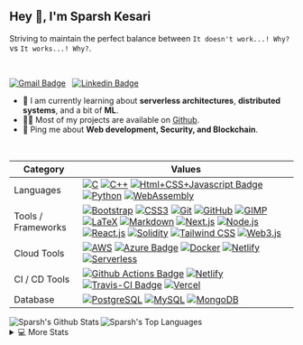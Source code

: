 <h2>Hey 👋, I'm Sparsh Kesari</h2>

Striving to maintain the perfect balance between `It doesn't work...! Why?` vs `It works...! Why?`.

<br />

 [![Gmail Badge](https://img.shields.io/badge/-Sparsh%20Kesari-e54448?style=flat&logo=Gmail&logoColor=white)](mailto:sparshkesari98@gmail.com) &nbsp; [![Linkedin Badge](https://img.shields.io/badge/-Sparsh%20Kesari-blue?style=flat&logo=Linkedin&logoColor=white)](https://www.linkedin.com/in/sparshk98/)

<ul>
<li>🧐 I am currently learning about <strong>serverless architectures</strong>, <strong>distributed systems</strong>, and a bit of <strong>ML</strong>.</li>
<li>👨‍💻 Most of my projects are available on <a href="https://github.com/SparshKesari">Github</a>.</li>
<!-- <li>📝 I regulary write articles on <a href="">my blog</a>.</li> -->
<li>💬 Ping me about <strong>Web development, Security, and Blockchain</strong>.</li>
<!-- <li>📙 Check out my <a href="">resume</a>.</li> -->
<!-- <li>Striving to maintain the perfect balance between `It doesn't work...! Why?` vs `It works...! Why?`.</li> -->
</ul>
<br/>

Category                 | Values
-------------------------|------
Languages         | [![C](https://img.shields.io/static/v1?style=flat&message=C&color=555555&logo=C&logoColor=A8B9CC&label=)]() [![C++](https://img.shields.io/static/v1?style=flat&message=C%2B%2B&color=00599C&logo=C%2B%2B&logoColor=FFFFFF&label=)]() [![Html+CSS+Javascript Badge](https://img.shields.io/badge/-JavaScript-F7DF1E?style=flat&logo=Javascript&logoColor=white)]() [![Python](https://img.shields.io/static/v1?style=flat&message=Python&color=3776AB&logo=Python&logoColor=FFFFFF&label=)]() [![WebAssembly](https://img.shields.io/static/v1?style=flat&message=WebAssembly&color=654FF0&logo=WebAssembly&logoColor=FFFFFF&label=)]()
Tools / Frameworks         | [![Bootstrap](https://img.shields.io/static/v1?flat&message=Bootstrap&color=7952B3&logo=Bootstrap&logoColor=FFFFFF&label=)]() [![CSS3](https://img.shields.io/static/v1?style=flat&message=CSS3&color=1572B6&logo=CSS3&logoColor=FFFFFF&label=)]() [![Git](https://img.shields.io/static/v1?style=flat&message=Git&color=F05032&logo=Git&logoColor=FFFFFF&label=)]() [![GitHub](https://img.shields.io/static/v1?style=flat&message=GitHub&color=181717&logo=GitHub&logoColor=FFFFFF&label=)]() [![GIMP](https://img.shields.io/static/v1?style=flat&message=GIMP&color=5C5543&logo=GIMP&logoColor=FFFFFF&label=)]()  [![LaTeX](https://img.shields.io/static/v1?style=flat&message=LaTeX&color=008080&logo=LaTeX&logoColor=FFFFFF&label=)]() [![Markdown](https://img.shields.io/static/v1?style=flat&message=Markdown&color=000000&logo=Markdown&logoColor=FFFFFF&label=)]() [![Next.js](https://img.shields.io/static/v1?style=flat&message=Next.js&color=000000&logo=Next.js&logoColor=FFFFFF&label=)]()  [![Node.js](https://img.shields.io/static/v1?flat&message=Node.js&color=339933&logo=Node.js&logoColor=FFFFFF&label=)]() [![React.js](https://img.shields.io/badge/-React.js-05CDDF?style=flat&logo=React&logoColor=white)]() [![Solidity](https://img.shields.io/static/v1?style=flat&message=Solidity&color=363636&logo=Solidity&logoColor=FFFFFF&label=)]() [![Tailwind CSS](https://img.shields.io/static/v1?style=flat&message=Tailwind+CSS&color=38B2AC&logo=Tailwind+CSS&logoColor=FFFFFF&label=)]() [![Web3.js](https://img.shields.io/static/v1?style=flat&message=Web3.js&color=121D33&logo=Blockchain.com&logoColor=FFFFFF&label=)]()
Cloud Tools				 |  [![AWS](https://img.shields.io/static/v1?style=flat&message=AWS&color=232F3E&logo=Amazon+AWS&logoColor=FFFFFF&label=)]() [![Azure Badge](https://img.shields.io/badge/-Azure-0089D6?style=flat&logo=Microsoft-Azure&logoColor=white)]() [![Docker](https://img.shields.io/static/v1?style=flat&message=Docker&color=2496ED&logo=Docker&logoColor=FFFFFF&label=)]() [![Netlify](https://img.shields.io/static/v1?style=flat&message=Netlify&color=222222&logo=Netlify&logoColor=00C7B7&label=)]() [![Serverless](https://img.shields.io/static/v1?style=flat&message=Serverless&color=FD5750&logo=Serverless&logoColor=FFFFFF&label=)]() 
CI / CD  Tools                | [![Github Actions Badge](https://img.shields.io/badge/-Github%20Actions-2088FF?style=flat&logo=Github-Actions&logoColor=white)]()  [![Netlify](https://img.shields.io/static/v1?style=flat&message=Netlify&color=222222&logo=Netlify&logoColor=00C7B7&label=)]() [![Travis-CI Badge](https://img.shields.io/badge/-Travis%20CI-3EAAAF?style=flat&logo=Travis-CI&logoColor=white)]() [![Vercel](https://img.shields.io/static/v1?style=flat&message=Vercel&color=000000&logo=Vercel&logoColor=FFFFFF&label=)]() 
Database               | [![PostgreSQL](https://img.shields.io/static/v1?style=flat&message=PostgreSQL&color=336791&logo=PostgreSQL&logoColor=FFFFFF&label=)]() [![MySQL](https://img.shields.io/static/v1?style=flat&message=MySQL&color=4479A1&logo=MySQL&logoColor=FFFFFF&label=)]() [![MongoDB](https://img.shields.io/static/v1?style=flat&message=MongoDB&color=47A248&logo=MongoDB&logoColor=FFFFFF&label=)]()


<img  align="left" alt="Sparsh's Github Stats" src="https://github-readme-stats.vercel.app/api?username=SparshKesari&show_icons=true&count_private=true&theme=vue-dark&hide_border=true&bg_color=0D1117" />
<img   alt="Sparsh's Top Languages" src="https://github-readme-stats.vercel.app/api/top-langs/?username=SparshKesari&langs_count=6&layout=compact&theme=vue-dark&hide_border=true&bg_color=0D1117" />



<details> 
  <summary>💻 More Stats</summary>
   <img alt="Sparsh's Activity Graph" src="https://activity-graph.herokuapp.com/graph?username=SparshKesari&bg_color=0D1117&color=5BCDEC&line=5BCDEC&point=FFFFFF&hide_border=true" /> 
</details>
